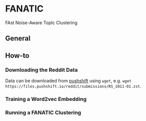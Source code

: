 # FANATIC
FAst Noise-Aware TopIc Clustering

## General


## How-to
### Downloading the Reddit Data
Data can be downloaded from [pushshift](https://files.pushshift.io/reddit/submissions/) using `wget`, e.g. `wget https://files.pushshift.io/reddit/submissions/RS_2011-01.zst`. 

### Training a Word2vec Embedding


### Running a FANATIC Clustering